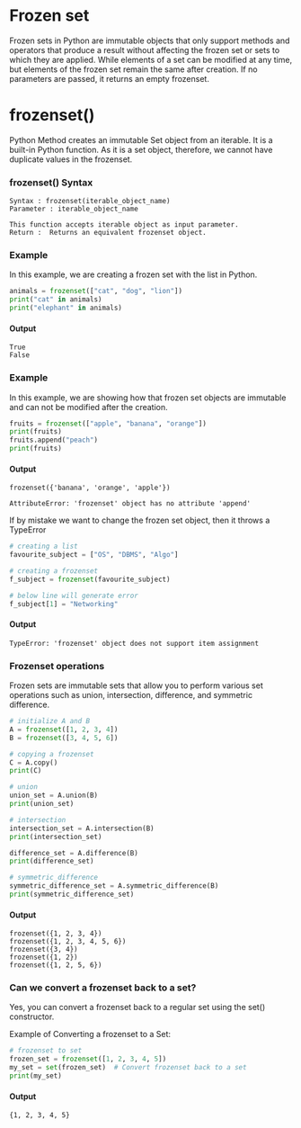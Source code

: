 # Frozen set
Frozen sets in Python are immutable objects that only support 
methods and operators that produce a result without affecting 
the frozen set or sets to which they are applied. While elements 
of a set can be modified at any time, but elements of the frozen set 
remain the same after creation.
If no parameters are passed, it returns an empty frozenset.

# frozenset()
Python Method creates an immutable Set object from an iterable. 
It is a built-in Python function. As it is a set object, therefore, 
we cannot have duplicate values in the frozenset.

### frozenset() Syntax
```
Syntax : frozenset(iterable_object_name)
Parameter : iterable_object_name

This function accepts iterable object as input parameter.
Return :  Returns an equivalent frozenset object.
```
### Example
In this example, we are creating a frozen set with the list in Python.

```python []
animals = frozenset(["cat", "dog", "lion"])
print("cat" in animals) 
print("elephant" in animals)  
```
#### Output
```
True
False
```
### Example
In this example, we are showing how that frozen set objects are immutable and can not be modified after the creation.
```python []
fruits = frozenset(["apple", "banana", "orange"])
print(fruits) 
fruits.append("peach")
print(fruits) 
```
#### Output
```
frozenset({'banana', 'orange', 'apple'})

AttributeError: 'frozenset' object has no attribute 'append'
```
If by mistake we want to change the frozen set object, then it throws a TypeError
```python []
# creating a list 
favourite_subject = ["OS", "DBMS", "Algo"]

# creating a frozenset
f_subject = frozenset(favourite_subject)

# below line will generate error
f_subject[1] = "Networking"
```
#### Output 
```
TypeError: 'frozenset' object does not support item assignment
```
### Frozenset operations
Frozen sets are immutable sets that allow you to perform various set operations such as union, intersection, difference, and symmetric difference.

```python []
# initialize A and B
A = frozenset([1, 2, 3, 4])
B = frozenset([3, 4, 5, 6])

# copying a frozenset
C = A.copy()
print(C)  

# union
union_set = A.union(B)
print(union_set) 

# intersection
intersection_set = A.intersection(B)
print(intersection_set)  

difference_set = A.difference(B)
print(difference_set) 

# symmetric_difference
symmetric_difference_set = A.symmetric_difference(B)
print(symmetric_difference_set)  
```
#### Output 
```
frozenset({1, 2, 3, 4})
frozenset({1, 2, 3, 4, 5, 6})
frozenset({3, 4})
frozenset({1, 2})
frozenset({1, 2, 5, 6})
```
### Can we convert a frozenset back to a set?
Yes, you can convert a frozenset back to a regular set using the set() constructor.

Example of Converting a frozenset to a Set:
```python []
# frozenset to set
frozen_set = frozenset([1, 2, 3, 4, 5])
my_set = set(frozen_set)  # Convert frozenset back to a set
print(my_set) 
```
#### Output
```
{1, 2, 3, 4, 5}
```
